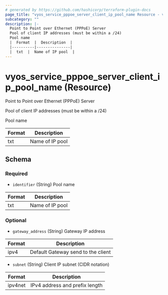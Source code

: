 ```yaml
---
# generated by https://github.com/hashicorp/terraform-plugin-docs
page_title: "vyos_service_pppoe_server_client_ip_pool_name Resource - vyos"
subcategory: ""
description: |-
  Point to Point over Ethernet (PPPoE) Server
  Pool of client IP addresses (must be within a /24)
  Pool name
  |  Format  |  Description  |
  |----------|---------------|
  |  txt  |  Name of IP pool  |
---
```


# vyos_service_pppoe_server_client_ip_pool_name (Resource)

Point to Point over Ethernet (PPPoE) Server

Pool of client IP addresses (must be within a /24)

Pool name

|  Format  |  Description  |
|----------|---------------|
|  txt  |  Name of IP pool  |



<!-- schema generated by tfplugindocs -->
## Schema

### Required

- `identifier` (String) Pool name

|  Format  |  Description  |
|----------|---------------|
|  txt  |  Name of IP pool  |

### Optional

- `gateway_address` (String) Gateway IP address

|  Format  |  Description  |
|----------|---------------|
|  ipv4  |  Default Gateway send to the client  |
- `subnet` (String) Client IP subnet (CIDR notation)

|  Format  |  Description  |
|----------|---------------|
|  ipv4net  |  IPv4 address and prefix length  |
